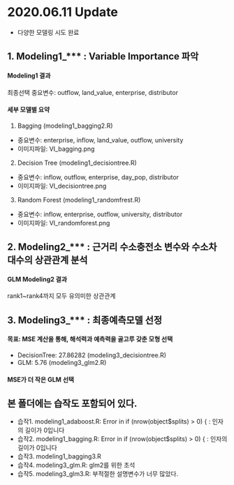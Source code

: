 # 2020.06.11 Update
- 다양한 모델링 시도 완료
## 1. Modeling1_*** : Variable Importance 파악
#### Modeling1 결과
최종선택 중요변수: outflow, land_value, enterprise, distributor

#### 세부 모델별 요약
1) Bagging (modeling1_bagging2.R)
- 중요변수: enterprise, inflow, land_value, outflow, university
- 이미지파일: VI_bagging.png

2) Decision Tree (modeling1_decisiontree.R)
- 중요변수: inflow, outflow, enterprise, day_pop, distributor
- 이미지파일: VI_decisiontree.png

3) Random Forest (modeling1_randomfrest.R)
- 중요변수: inflow, enterprise, outflow, university, distributor
- 이미지파일: VI_randomforest.png

## 2. Modeling2_*** : 근거리 수소충전소 변수와 수소차 대수의 상관관계 분석
#### GLM Modeling2 결과
rank1~rank4까지 모두 유의미한 상관관계

## 3. Modeling3_*** : 최종예측모델 선정
#### 목표: MSE 계산을 통해, 해석력과 예측력을 골고루 갖춘 모형 선택
- DecisionTree: 27.86282 (modeling3_decisiontree.R)
- GLM: 5.76 (modeling3_glm2.R)
#### MSE가 더 작은 GLM 선택

## 본 폴더에는 습작도 포함되어 있다.
- 습작1. modeling1_adaboost.R: Error in if (nrow(object$splits) > 0) { : 인자의 길이가 0입니다
- 습작2. modeling1_bagging.R: Error in if (nrow(object$splits) > 0) { : 인자의 길이가 0입니다
- 습작3. modeling1_bagging3.R
- 습작4. modeling3_glm.R: glm2를 위한 초석
- 습작5. modeling3_glm3.R: 부적절한 설명변수가 너무 많았다.
